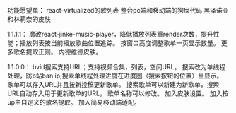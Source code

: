 功能愿望单：
react-virtualized的歌列表
整合pc端和移动端的狗屎代码
黑泽诺亚和林莉奈的皮肤

1.1.1.1：
魔改react-jinke-music-player，降低播放列表重render次数，提升性能；播放列表按当前播放歌曲位置追踪。
按窗口高度调整歌单一页显示数量。
更多歌名提取正则。
内德维德皮肤。

1.1.0.0：
bvid搜索支持URL；支持视频合集，列表，空间URL。
搜索改为单线程处理，防b站ban ip;搜索单线程处理进度在进度圈（搜索按钮的位置）里显示。
歌单可以存入URL并且按新投稿更新歌单。
搜索歌单可以新建为新歌单，搜索URL自动存入用于更新歌单的URL。
歌单名称可以修改。
加入皮肤设置。
加入按up主自定义的歌名提取。
加入简易移动端适配。